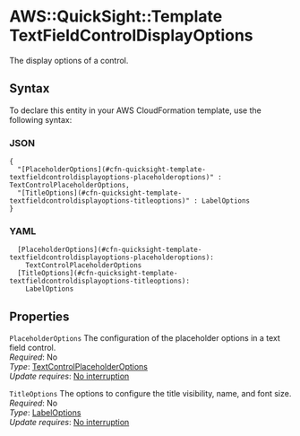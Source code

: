 # AWS::QuickSight::Template TextFieldControlDisplayOptions<a name="aws-properties-quicksight-template-textfieldcontroldisplayoptions"></a>

The display options of a control\.

## Syntax<a name="aws-properties-quicksight-template-textfieldcontroldisplayoptions-syntax"></a>

To declare this entity in your AWS CloudFormation template, use the following syntax:

### JSON<a name="aws-properties-quicksight-template-textfieldcontroldisplayoptions-syntax.json"></a>

```
{
  "[PlaceholderOptions](#cfn-quicksight-template-textfieldcontroldisplayoptions-placeholderoptions)" : TextControlPlaceholderOptions,
  "[TitleOptions](#cfn-quicksight-template-textfieldcontroldisplayoptions-titleoptions)" : LabelOptions
}
```

### YAML<a name="aws-properties-quicksight-template-textfieldcontroldisplayoptions-syntax.yaml"></a>

```
  [PlaceholderOptions](#cfn-quicksight-template-textfieldcontroldisplayoptions-placeholderoptions):
    TextControlPlaceholderOptions
  [TitleOptions](#cfn-quicksight-template-textfieldcontroldisplayoptions-titleoptions):
    LabelOptions
```

## Properties<a name="aws-properties-quicksight-template-textfieldcontroldisplayoptions-properties"></a>

`PlaceholderOptions` <a name="cfn-quicksight-template-textfieldcontroldisplayoptions-placeholderoptions"></a>
The configuration of the placeholder options in a text field control\.  
_Required_: No  
_Type_: [TextControlPlaceholderOptions](aws-properties-quicksight-template-textcontrolplaceholderoptions.md)  
_Update requires_: [No interruption](https://docs.aws.amazon.com/AWSCloudFormation/latest/UserGuide/using-cfn-updating-stacks-update-behaviors.html#update-no-interrupt)

`TitleOptions` <a name="cfn-quicksight-template-textfieldcontroldisplayoptions-titleoptions"></a>
The options to configure the title visibility, name, and font size\.  
_Required_: No  
_Type_: [LabelOptions](aws-properties-quicksight-template-labeloptions.md)  
_Update requires_: [No interruption](https://docs.aws.amazon.com/AWSCloudFormation/latest/UserGuide/using-cfn-updating-stacks-update-behaviors.html#update-no-interrupt)
